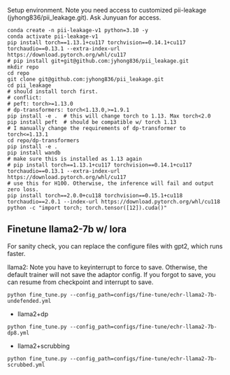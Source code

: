 

Setup environment. Note you need access to customized pii-leakage (jyhong836/pii_leakage.git). Ask Junyuan for access.
```shell
conda create -n pii-leakage-v1 python=3.10 -y
conda activate pii-leakage-v1
pip install torch==1.13.1+cu117 torchvision==0.14.1+cu117 torchaudio==0.13.1 --extra-index-url https://download.pytorch.org/whl/cu117
# pip install git+git@github.com:jyhong836/pii_leakage.git
mkdir repo
cd repo
git clone git@github.com:jyhong836/pii_leakage.git
cd pii_leakage
# should install torch first.
# conflict:
# peft: torch>=1.13.0
# dp-transformers: torch<1.13.0,>=1.9.1
pip install -e .  # this will change torch to 1.13. Max torch<2.0
pip install peft  # should be compatible w/ torch 1.13
# I manually change the requirements of dp-transformer to torch<=1.13.1
cd repo/dp-transformers
pip install -e .
pip install wandb
# make sure this is installed as 1.13 again
# pip install torch==1.13.1+cu117 torchvision==0.14.1+cu117 torchaudio==0.13.1 --extra-index-url https://download.pytorch.org/whl/cu117
# use this for H100. Otherwise, the inference will fail and output zero loss.
pip install torch==2.0.0+cu118 torchvision==0.15.1+cu118 torchaudio==2.0.1 --index-url https://download.pytorch.org/whl/cu118
python -c "import torch; torch.tensor([12]).cuda()"
```

## Finetune llama2-7b w/ lora

For sanity check, you can replace the configure files with gpt2, which runs faster.

llama2: Note you have to keyinterrupt to force to save. Otherwise, the default trainer will not save the adaptor config. If you forgot to save, you can resume from checkpoint and interrupt to save.
```shell
python fine_tune.py --config_path=configs/fine-tune/echr-llama2-7b-undefended.yml
```
* llama2+dp
```shell
python fine_tune.py --config_path=configs/fine-tune/echr-llama2-7b-dp8.yml
```
* llama2+scrubbing
```shell
python fine_tune.py --config_path=configs/fine-tune/echr-llama2-7b-scrubbed.yml
```


